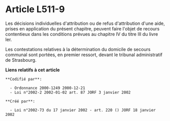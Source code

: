 # Article L511-9

Les décisions individuelles d'attribution ou de refus d'attribution d'une aide, prises en application du présent chapitre,
peuvent faire l'objet de recours contentieux dans les conditions prévues au chapitre IV du titre III du livre Ier.

Les contestations relatives à la détermination du domicile de secours communal sont portées, en premier ressort, devant le
tribunal administratif de Strasbourg.

**Liens relatifs à cet article**

	**Codifié par**:

	  - Ordonnance 2000-1249 2000-12-21
	  - Loi n°2002-2 2002-01-02 art. 87 JORF 3 janvier 2002

	**Créé par**:

	  - Loi n°2002-73 du 17 janvier 2002 - art. 220 () JORF 18 janvier 2002
